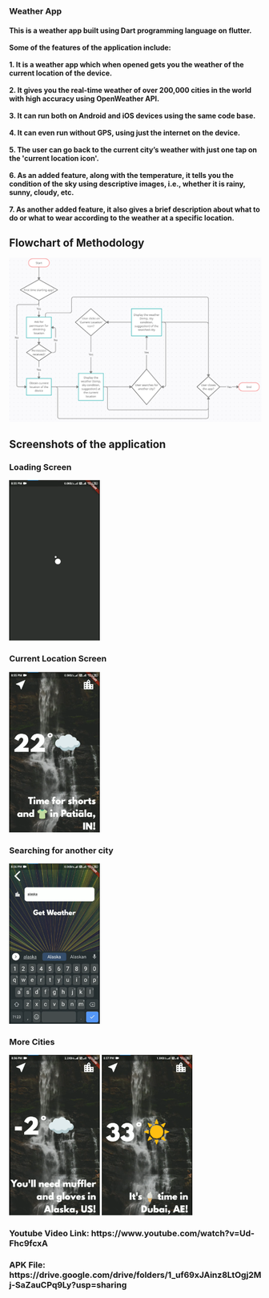 <h3>
  Weather App
</h3>
  
<h4>
  This is a weather app built using Dart programming language on flutter. <br><br>
  Some of the features of the application include: <br><br>
  1. It is a weather app which when opened gets you the weather of the current location of the device. <br><br>
  2. It gives you the real-time weather of over 200,000 cities in the world with high accuracy using OpenWeather API. <br><br>
  3. It can run both on Android and iOS devices using the same code base. <br><br>
  4. It can even run without GPS, using just the internet on the device. <br><br>
  5. The user can go back to the current city’s weather with just one tap on the 'current location icon'. <br><br>
  6. As an added feature, along with the temperature, it tells you the condition of the sky using descriptive images, i.e., whether it is rainy, sunny, cloudy, etc. <br><br>
  7. As another added feature, it also gives a brief description about what to do or what to wear according to the weather at a specific location. <br>
</h4>

<h3></h3>

<h2> Flowchart of Methodology </h2>
<img src = "https://github.com/gautamthareja/weather-app/blob/main/flowchart.png" >

<h3></h3>

<h2> Screenshots of the application </h2>

<h3> Loading Screen </h3>
<img src = "https://github.com/gautamthareja/weather-app/blob/main/loading%20screen.png" width="181" height="320">

<h3> Current Location Screen </h3>
<img src = "https://github.com/gautamthareja/weather-app/blob/main/location%20screen.png" width="181" height="320">

<h3> Searching for another city </h3>
<img src = "https://github.com/gautamthareja/weather-app/blob/main/get-weather%20screen.png" width="181" height="320">

<h3> More Cities </h3>
<img src = "https://github.com/gautamthareja/weather-app/blob/main/alaska.png" width="181" height="320">
<img src = "https://github.com/gautamthareja/weather-app/blob/main/dubai.png" width="181" height="320">

<h3></h3>

<h3> Youtube Video Link: https://www.youtube.com/watch?v=Ud-Fhc9fcxA </h3>

<h3> APK File: https://drive.google.com/drive/folders/1_uf69xJAinz8LtOgj2Mj-SaZauCPq9Ly?usp=sharing </h3>
